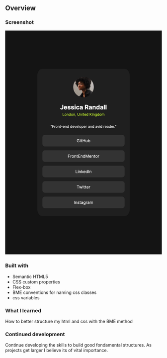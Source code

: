 ## Overview

### Screenshot
![SC](./screenshot.png)

### Built with

- Semantic HTML5
- CSS custom properties
- Flex-box
- BME conventions for naming css classes
- css variables

### What I learned
How to better structure my html and css with the BME method

### Continued development

Continue developing the skills to build good fondamental structures.
As projects get larger I believe its of vital importance.





